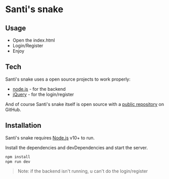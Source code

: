 # Santi's snake
## Usage

- Open the index.html
- Login/Register
- Enjoy

## Tech

Santi's snake uses a open source projects to work properly:

- [node.js](https://nodejs.org/) - for the backend
- [jQuery](http://jquery.com) - for the login/register

And of course Santi's snake itself is open source with a [public repository](https://github.com/santimaal/snakejs)
 on GitHub.

## Installation

Santi's snake requires [Node.js](https://nodejs.org/) v10+ to run.

Install the dependencies and devDependencies and start the server.

```s
npm install
npm run dev
```

> Note: if the backend isn't running, u can't do the login/register

[//]: # (These are reference links used in the body of this note and get stripped out when the markdown processor does its job. There is no need to format nicely because it shouldn't be seen. Thanks SO - http://stackoverflow.com/questions/4823468/store-comments-in-markdown-syntax)
